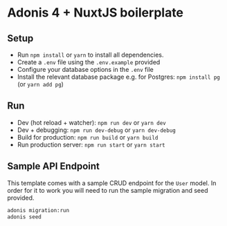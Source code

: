 # Adonis 4 + NuxtJS boilerplate

## Setup
- Run `npm install` or `yarn` to install all dependencies.
- Create a `.env` file using the `.env.example` provided
- Configure your database options in the `.env` file
- Install the relevant database package e.g. for Postgres: `npm install pg` (or `yarn add pg`)

## Run
- Dev (hot reload + watcher): `npm run dev` or `yarn dev`
- Dev + debugging: `npm run dev-debug` or `yarn dev-debug`
- Build for production: `npm run build` or `yarn build`
- Run production server: `npm run start` or `yarn start`

## Sample API Endpoint
This template comes with a sample CRUD endpoint for the `User` model. In order for it to work you will need to run the sample migration and seed provided.

```bash
adonis migration:run
adonis seed
```

